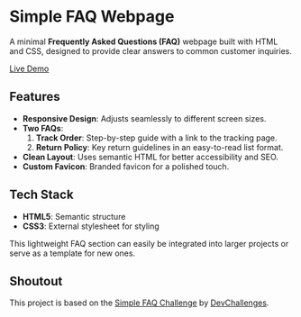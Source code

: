 # Simple FAQ Webpage

A minimal **Frequently Asked Questions (FAQ)** webpage built with HTML and CSS, designed to provide clear answers to common customer inquiries.

<a href="https://arman-anm.github.io/Simple-Frequently-Asked-Questions" target="_blank" rel="noopener noreferrer">Live Demo</a>


## Features
- **Responsive Design**: Adjusts seamlessly to different screen sizes.
- **Two FAQs**:
  1. **Track Order**: Step-by-step guide with a link to the tracking page.
  2. **Return Policy**: Key return guidelines in an easy-to-read list format.
- **Clean Layout**: Uses semantic HTML for better accessibility and SEO.
- **Custom Favicon**: Branded favicon for a polished touch.

## Tech Stack
- **HTML5**: Semantic structure
- **CSS3**: External stylesheet for styling

This lightweight FAQ section can easily be integrated into larger projects or serve as a template for new ones.

## Shoutout
This project is based on the <a href="https://devchallenges.io/challenge/simple-faq-challenge" target="_blank" rel="noopener noreferrer">Simple FAQ Challenge</a> by <a href="https://devchallenges.io/" target="_blank" rel="noopener noreferrer">DevChallenges</a>.
